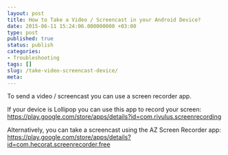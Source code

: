 ```yaml
---
layout: post
title: How to Take a Video / Screencast in your Android Device?
date: 2015-06-11 15:24:06.000000000 +03:00
type: post
published: true
status: publish
categories:
- Troubleshooting
tags: []
slug: /take-video-screencast-device/
meta:
---
```


To send a video / screencast you can use a screen recorder app.

If your device is Lollipop you can use this app to record your screen:
https://play.google.com/store/apps/details?id=com.rivulus.screenrecording

Alternatively, you can take a screencast using the AZ Screen Recorder app:
https://play.google.com/store/apps/details?id=com.hecorat.screenrecorder.free